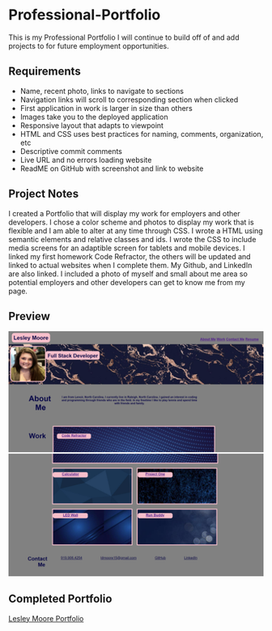 # Professional-Portfolio

This is my Professional Portfolio I will continue to build off of and add projects to for future employment opportunities.

## Requirements

* Name, recent photo, links to navigate to sections
* Navigation links will scroll to corresponding section when clicked
* First application in work is larger in size than others
* Images take you to the deployed application
* Responsive layout that adapts to viewpoint
* HTML and CSS uses best practices for naming, comments, organization, etc
* Descriptive commit comments
* Live URL and no errors loading website
* ReadME on GitHub with screenshot and link to website

## Project Notes

I created a Portfolio that will display my work for employers and other developers. I chose a color scheme and photos to display my work that is flexible and I am able to alter at any time through CSS. I wrote a HTML using semantic elements and relative classes and ids. I wrote the CSS to include media screens for an adaptible screen for tablets and mobile devices. I linked my first homework Code Refractor, the others will be updated and linked to actual websites when I complete them. My Github, and LinkedIn are also linked. I included a photo of myself and small about me area so potential employers and other developers can get to know me from my page. 

## Preview

<img src=./images/portfolio1.png>
<img src=./images/portfolio2.png>


## Completed Portfolio

[Lesley Moore Portfolio](https://lesleymoore.github.io/Professional-Portfolio/)
